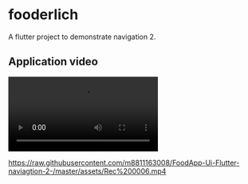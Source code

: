 # fooderlich

A flutter project to demonstrate navigation 2.

## Application video

<video src="https://raw.githubusercontent.com/m8811163008/FoodApp-Ui-Flutter-naviagtion-2-/master/assets/Rec%200006.mp4" controls="controls" style="max-width: 730px;">
</video>

https://raw.githubusercontent.com/m8811163008/FoodApp-Ui-Flutter-naviagtion-2-/master/assets/Rec%200006.mp4
